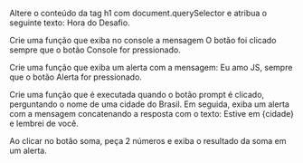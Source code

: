 Altere o conteúdo da tag h1 com document.querySelector e atribua o seguinte texto: Hora do Desafio.

Crie uma função que exiba no console a mensagem O botão foi clicado sempre que o botão Console for pressionado.

Crie uma função que exiba um alerta com a mensagem: Eu amo JS, sempre que o botão Alerta for pressionado.

Crie uma função que é executada quando o botão prompt é clicado, perguntando o nome de uma cidade do Brasil. Em seguida, exiba um alerta com a mensagem concatenando a resposta com o texto: Estive em {cidade} e lembrei de você.

Ao clicar no botão soma, peça 2 números e exiba o resultado da soma em um alerta.

